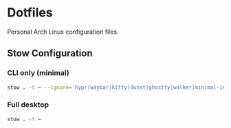 # Dotfiles

Personal Arch Linux configuration files.

## Stow Configuration

### CLI only (minimal)

```bash
stow . -t ~ --ignore='hypr|waybar|kitty|dunst|ghostty|walker|minimal-install.sh|full-install.sh|.gitignore|README.md'
```

### Full desktop

```bash
stow . -t ~
```
